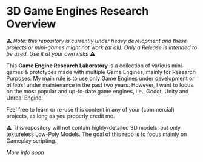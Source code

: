 [//]: # (Yoann AMAR ASSOULINE - GOLDANNIYATECH)
[//]: # (https://github.com/Goldanniyatech/Game-Development_Lab) 

# 3D Game Engines Research Overview

⚠️ *Note: this repository is currently under heavy development and these projects or mini-games might not work (at all). Only a Release is intended to be used. Use it at your own risks* ⚠️

This **Game Engine Research Laboratory** is a collection of various mini-games & prototypes made with multiple Game Engines, mainly for Research Purposes. My main rule is to use only Game Engines under development or *at least* under maintenance in the past two years. However, I want to focus on the most popular and up-to-date game engines, i.e., Godot, Unity and Unreal Engine.

Feel free to learn or re-use this content in any of your (commercial) projects, as long as you properly credit me. 

⚠️ This repository will not contain highly-detailed 3D models, but only textureless Low-Poly Models. The goal of this repo is to focus mainly on Gameplay scripting.

*More info soon*
